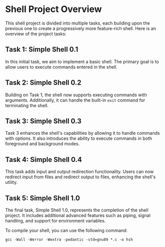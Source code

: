 # Shell Project Overview

This shell project is divided into multiple tasks, each building upon the previous one to create a progressively more feature-rich shell. Here is an overview of the project tasks:

## Task 1: Simple Shell 0.1

In this initial task, we aim to implement a basic shell. The primary goal is to allow users to execute commands entered in the shell.

## Task 2: Simple Shell 0.2

Building on Task 1, the shell now supports executing commands with arguments. Additionally, it can handle the built-in `exit` command for terminating the shell.

## Task 3: Simple Shell 0.3

Task 3 enhances the shell's capabilities by allowing it to handle commands with options. It also introduces the ability to execute commands in both foreground and background modes.

## Task 4: Simple Shell 0.4

This task adds input and output redirection functionality. Users can now redirect input from files and redirect output to files, enhancing the shell's utility.

## Task 5: Simple Shell 1.0

The final task, Simple Shell 1.0, represents the completion of the shell project. It includes additional advanced features such as piping, signal handling, and support for environment variables.

To compile your shell, you can use the following command:

```
gcc -Wall -Werror -Wextra -pedantic -std=gnu89 *.c -o hsh

```
